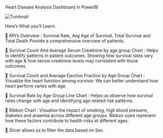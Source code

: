 Heart Disease Analysis Dashboard in PowerBI

![Tumbnali](https://github.com/user-attachments/assets/9ebd5db2-7ac5-4011-a3e3-e9e6e60f4927)

Here’s What you’ll Learn:

	KPI’s Overview : Survival Rate, Avg Age of Survival, Total Survival and Total Death Provide a comprehensive overview of patients.

	Survival Count And Average Serum Creatinine by age group Chart : Helps to identify patterns in patient outcomes. Showing how survival rates vary with age & how serum creatinine levels may correlated with those outcomes.

	Survival Count and Average Ejection Fraction by Age Group Chart : Visualize the heart function among survivor. We can better understand how heart perform varies with age.

	Survival Rate by Age Group Line Chart : Helps us observe how survival rates change with age and identifying age related risk patterns.

	Ribbon Chart : Visualize the impact of smoking, high blood pressere, diabetes and anaemia across different age groups. Ribbon sizes represent how these factors contribute to health risks at different ages.

	Slicer allows us to filter the data based on Sex.

